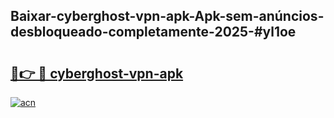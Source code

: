 ## Baixar-cyberghost-vpn-apk-Apk-sem-anúncios-desbloqueado-completamente-2025-#yl1oe

# <h2><a href="https://ainizakaria.my?title=cyberghost-vpn-apk&ref=20M">🔗👉 🔴 cyberghost-vpn-apk</a></h2>

[![acn](https://github.com/user-attachments/assets/0f9c940e-d8b0-45ae-aac7-cd30a18b3e1c)](https://ainizakaria.my?title=cyberghost-vpn-apk&ref=20M)

